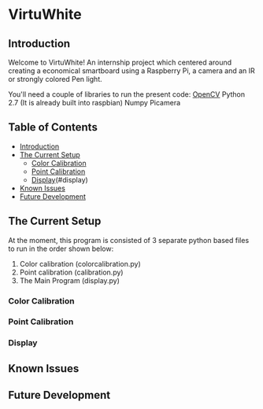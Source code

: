 # VirtuWhite

## Introduction

Welcome to VirtuWhite! An internship project which centered around creating a economical smartboard using a Raspberry Pi, a camera and an IR or strongly colored Pen light.

You'll need a couple of libraries to run the present code: 
[OpenCV](http://opencv.org/)
Python 2.7 (It is already built into raspbian)
Numpy
Picamera

## Table of Contents

- [Introduction](#introduction)
- [The Current Setup](#the-current-setup)
    - [Color Calibration](#color-calibration)
    - [Point Calibration](#point-calibration)
    - [Display](#display)(#display)
- [Known Issues](#known-issues)
- [Future Development](#future-development)

## The Current Setup

At the moment, this program is consisted of 3 separate python based files to run in the order shown below:
1) Color calibration (colorcalibration.py) 
2) Point calibration (calibration.py)
3) The Main Program (display.py)

### Color Calibration



### Point Calibration
### Display

## Known Issues

## Future Development
